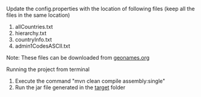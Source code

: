 Update the config.properties with the location of following files (keep all the files in the same location)
1. allCountries.txt
2. hierarchy.txt
3. countryInfo.txt
4. admin1CodesASCII.txt

Note: These files can be downloaded from [geonames.org](http://download.geonames.org/export/dump/)

Running the project from terminal
1. Execute the command "mvn clean compile assembly:single" 
2. Run the jar file generated in the [target](target) folder


